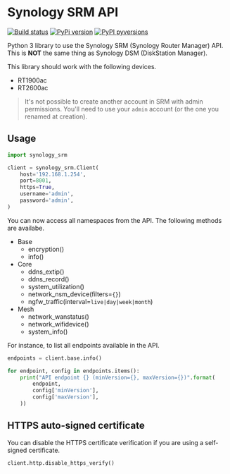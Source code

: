 # Synology SRM API

[![Build status](https://github.com/aerialls/synology-srm/workflows/Test/badge.svg)](https://github.com/aerialls/synology-srm/actions?query=workflow%3ATest)
[![PyPi version](https://img.shields.io/pypi/v/synology-srm.svg)](https://pypi.org/project/synology-srm/)
[![PyPI pyversions](https://img.shields.io/pypi/pyversions/synology-srm.svg)](https://pypi.python.org/pypi/synology-srm/)

Python 3 library to use the Synology SRM (Synology Router Manager) API. This is **NOT** the same thing as Synology DSM (DiskStation Manager).

This library should work with the following devices.

* RT1900ac
* RT2600ac

> It's not possible to create another account in SRM with admin permissions. You'll need to use your `admin` account (or the one you renamed at creation).

## Usage

```python
import synology_srm

client = synology_srm.Client(
    host='192.168.1.254',
    port=8001,
    https=True,
    username='admin',
    password='admin',
)
```

You can now access all namespaces from the API. The following methods are availabe.

* Base
  * encryption()
  * info()
* Core
  * ddns_extip()
  * ddns_record()
  * system_utilization()
  * network_nsm_device(filters=`{}`)
  * ngfw_traffic(interval=`live|day|week|month`)
* Mesh
  * network_wanstatus()
  * network_wifidevice()
  * system_info()

For instance, to list all endpoints available in the API.

```python
endpoints = client.base.info()

for endpoint, config in endpoints.items():
    print("API endpoint {} (minVersion={}, maxVersion={})".format(
        endpoint,
        config['minVersion'],
        config['maxVersion'],
    ))
```

## HTTPS auto-signed certificate

You can disable the HTTPS certificate verification if you are using a self-signed certificate.

```python
client.http.disable_https_verify()
```
